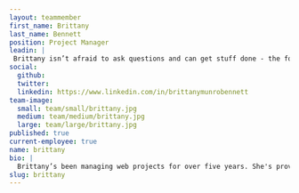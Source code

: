 ```yaml
---
layout: teammember
first_name: Brittany
last_name: Bennett
position: Project Manager
leadin: |
 Brittany isn’t afraid to ask questions and can get stuff done - the foundation of a great project manager. Her degree in advertising management and green belt in Six Sigma help, too.
social:
  github: 
  twitter:
  linkedin: https://www.linkedin.com/in/brittanymunrobennett
team-image:
  small: team/small/brittany.jpg
  medium: team/medium/brittany.jpg
  large: team/large/brittany.jpg
published: true
current-employee: true
name: brittany
bio: |
  Brittany’s been managing web projects for over five years. She's proven that she’s not afraid of a challenge, as evidenced by the web agency she founded in 2011. But prior to entering the web world, she worked in marketing and public relations. She credits her marketing and PR background for her ability to empathize with clients and communicate the importance of storytelling and content strategy. She believes that relationship management and setting your intentions up front are the recipe for success, and we don’t disagree. Outside of work, Brittany enjoys spending her time throwing themed parties with her friends, and exploring the natural beauty of the Pacific Northwest with her dog Suki.
slug: brittany
---
```


